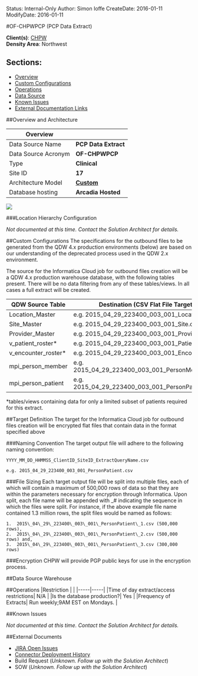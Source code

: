 Status: Internal-Only
Author: Simon Ioffe
CreateDate: 2016-01-11
ModifyDate: 2016-01-11


#OF-CHPWPCP (PCP Data Extract)

**Client(s)**: [CHPW](../CHPW.md)  
**Density Area**: Northwest   

## Sections:
* [Overview](#overview-and-architecture)
* [Custom Configurations](#custom-configurations)
* [Operations](#operations)
* [Data Source](#data-source)
* [Known Issues](#known-issues)
* [External Documentation Links](#external-documents)

##Overview and Architecture

| Overview ||
|-----|-----|
| Data Source Name| **PCP Data Extract** |
| Data Source Acronym| **OF-CHPWPCP** |
| Type | **Clinical** |
| Site ID | **17** |
| Architecture Model | [**Custom**](../../Tech_Delivery/Standard-Implementations/Custom.md)|
| Database hosting | **Arcadia Hosted** |


<a href="../../../img/Connector-Custom.png">![](../../img/Connector-Custom.png)</a>



###Location Hierarchy Configuration

*Not documented at this time. Contact the Solution Architect for details.*

##Custom Configurations
The specifications for the outbound files to be generated from the QDW 4.x production environments (below) are based on our understanding of the deprecated process used in the QDW 2.x environment. 

The source for the Informatica Cloud job for outbound files creation will be a QDW 4.x production warehouse database, with the following tables present. There will be no data filtering from any of these tables/views. In all cases a full extract will be created.

| QDW Source Table    | Destination (CSV Flat File Target)               |
|---------------------|--------------------------------------------------|
| Location_Master     | e.g. 2015_04_29_223400_003_001_Location.csv      |
| Site_Master         | e.g. 2015_04_29_223400_003_001_Site.csv          |
| Provider_Master     | e.g. 2015_04_29_223400_003_001_Provider.csv      |
| v_patient_roster*   | e.g. 2015_04_29_223400_003_001_Patient.csv       |
| v_encounter_roster* | e.g. 2015_04_29_223400_003_001_Encounter.csv     |
| mpi_person_member   | e.g. 2015_04_29_223400_003_001_PersonMember.csv  |
| mpi_person_patient  | e.g. 2015_04_29_223400_003_001_PersonPatient.csv |

*tables/views containing data for only a limited subset of patients required for this extract.

##Target Definition
The target for the Informatica Cloud job for outbound files creation will be encrypted flat files that contain data in the format specified above
  
###Naming Convention
The target output file will adhere to the following naming convention:  

	YYYY_MM_DD_HHMMSS_ClientID_SiteID_ExtractQueryName.csv

	e.g. 2015_04_29_223400_003_001_PersonPatient.csv 
	
###File Sizing
Each target output file will be split into multiple files, each of which will contain a maximum of 500,000 rows of data so that they are within the parameters necessary for encryption through Informatica. Upon split, each file name will be appended with \_# indicating the sequence in which the files were split. For instance, if the above example file name contained 1.3 million rows, the split files would be named as follows: 

	1.	2015\_04\_29\_223400\_003\_001\_PersonPatient\_1.csv (500,000 rows),  
	2.	2015\_04\_29\_223400\_003\_001\_PersonPatient\_2.csv (500,000 rows) and,   
	3.	2015\_04\_29\_223400\_003\_001\_PersonPatient\_3.csv (300,000 rows) 

###Encryption
CHPW will provide PGP public keys for use in the encryption process.

##Data Source
Warehouse



##Operations
|Restriction | |
|-----|-----|
|Time of day extract/access restrictions| N/A |
|Is the database production?| Yes |
|Frequency of Extracts| Run weekly;9AM EST on Mondays. |

##Known Issues

*Not documented at this time. Contact the Solution Architect for details.*

##External Documents
- [JIRA Open Issues](https://jira.arcadiasolutions.com/issues/?jql=(labels%20%3D%20OF-CHPWPCP%20or%20%22Data%20Source%20Acronym%22%20~%20OF-CHPWPCP)%20and%20status%20!%3D%20Closed)
- [Connector Deployment History](https://github.com/arcadia/qdw/wiki/connector-version)
- Build Request (*Unknown. Follow up with the Solution Architect*)
- SOW (*Unknown. Follow up with the Solution Architect*)